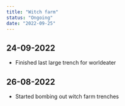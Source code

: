 ```yaml
---
title: "Witch farm"
status: "Ongoing"
date: "2022-09-25"
---
```


## 24-09-2022
- Finished last large trench for worldeater

## 26-08-2022
- Started bombing out witch farm trenches